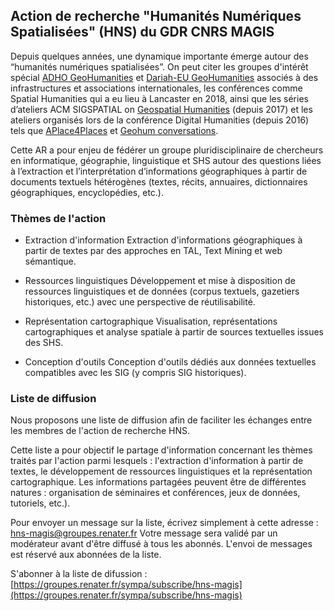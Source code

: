 ## Action de recherche "Humanités Numériques Spatialisées" (HNS) du GDR CNRS MAGIS


Depuis quelques années, une dynamique importante émerge autour des “humanités numériques spatialisées”.
On peut citer les groupes d'intérêt spécial [​ADHO GeoHumanities](https://geohumanities.org/?p=115) et ​[Dariah-EU GeoHumanities](https://www.dariah.eu/activities/working-groups/geohumanities/) associés à des infrastructures et associations internationales, les conférences comme ​Spatial Humanities qui a eu lieu à Lancaster en 2018, ainsi que les séries d’ateliers ​ACM SIGSPATIAL on [Geospatial Humanities](https://ludovicmoncla.github.io/sigspatial-geohumanities-2023/) (depuis 2017) et les ateliers organisés lors de la conférence Digital Humanities (depuis 2016) tels que [​APlace4Places](http://aplace4places.github.io) et ​[Geohum conversations​](https://geohumanities.org/?p=115).


Cette AR a pour enjeu de fédérer un groupe pluridisciplinaire de chercheurs en informatique, géographie, linguistique et SHS autour des questions liées à l’extraction et l’interprétation d’informations géographiques à partir de documents textuels hétérogènes ​(textes, récits, annuaires, dictionnaires géographiques, encyclopédies, etc.)​.


### Thèmes de l'action

* Extraction d'information
Extraction d'informations géographiques à partir de textes par des approches en TAL, Text Mining et web sémantique.

* Ressources linguistiques
Développement et mise à disposition de ressources linguistiques et de données (corpus textuels, gazetiers historiques, etc.) avec une perspective de réutilisabilité.

* Représentation cartographique
Visualisation, représentations cartographiques et analyse spatiale à partir de sources textuelles issues des SHS.

* Conception d'outils
Conception d'outils dédiés aux données textuelles compatibles avec les SIG (y compris SIG historiques).


### Liste de diffusion

Nous proposons une liste de diffusion afin de faciliter les échanges entre les membres de l'action de recherche HNS.

Cette liste a pour objectif le partage d'information concernant les thèmes traités par l'action parmi lesquels : l'extraction d'information à partir de textes, le développement de ressources linguistiques et la représentation cartographique.
Les informations partagées peuvent être de différentes natures : organisation de séminaires et conférences, jeux de données, tutoriels, etc.).


Pour envoyer un message sur la liste, écrivez simplement à cette adresse : hns-magis@groupes.renater.fr 
Votre message sera validé par un modérateur avant d'être diffusé à tous les abonnés. L'envoi de messages est réservé aux abonnées de la liste.


S'abonner à la liste de difussion : [https://groupes.renater.fr/sympa/subscribe/hns-magis](https://groupes.renater.fr/sympa/subscribe/hns-magis)